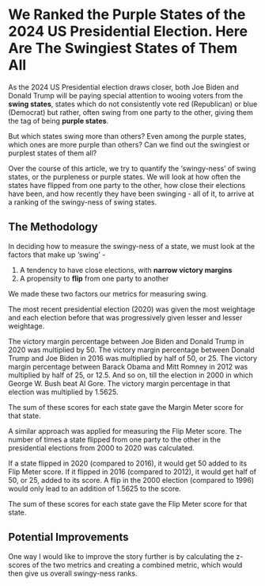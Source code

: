 <h1>We Ranked the Purple States of the 2024 US Presidential Election. Here Are The Swingiest States of Them All</h1>

As the 2024 US Presidential election draws closer, both Joe Biden and Donald Trump will be paying special attention to wooing voters from the <b>swing states</b>, states which do not consistently vote red (Republican) or blue (Democrat) but rather, often swing from one party to the other, giving them the tag of being <b>purple states</b>.

But which states swing more than others? Even among the purple states, which ones are more purple than others? Can we find out the swingiest or purplest states of them all?

Over the course of this article, we try to quantify the ‘swingy-ness’ of swing states, or the purpleness or purple states. We will look at how often the states have flipped from one party to the other, how close their elections have been, and how recently they have been swinging - all of it, to arrive at a ranking of the swingy-ness of swing states.

<h2>The Methodology</h2>

In deciding how to measure the swingy-ness of a state, we must look at the factors that make up ‘swing’ - 

1. A tendency to have close elections, with <b>narrow victory margins</b>
2. A propensity to <b>flip</b> from one party to another


We made these two factors our metrics for measuring swing.

The most recent presidential election (2020) was given the most weightage and each election before that was progressively given lesser and lesser weightage.

The victory margin percentage between Joe Biden and Donald Trump in 2020 was multiplied by 50.
The victory margin percentage between Donald Trump and Joe Biden in 2016 was multiplied by half of 50, or 25.
The victory margin percentage between Barack Obama and Mitt Romney in 2012 was multiplied by half of 25, or 12.5.
And so on, till the election in 2000 in which George W. Bush beat Al Gore. The victory margin percentage in that election was multiplied by 1.5625.

The sum of these scores for each state gave the Margin Meter score for that state.

A similar approach was applied for measuring the Flip Meter score. The number of times a state flipped from one party to the other in the presidential elections from 2000 to 2020 was calculated.

If a state flipped in 2020 (compared to 2016), it would get 50 added to its Flip Meter score. If it flipped in 2016 (compared to 2012), it would get half of 50, or 25, added to its score.
A flip in the 2000 election (compared to 1996) would only lead to an addition of 1.5625 to the score.

The sum of these scores for each state gave the Flip Meter score for that state.

<h2>Potential Improvements</h2>

One way I would like to improve the story further is by calculating the z-scores of the two metrics and creating a combined metric, which would then give us overall swingy-ness ranks.
